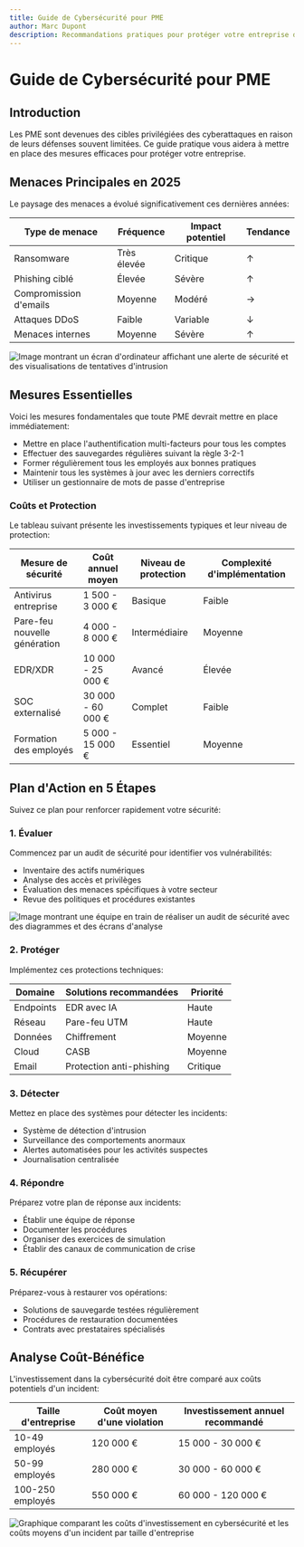 ```yaml
---
title: Guide de Cybersécurité pour PME
author: Marc Dupont
description: Recommandations pratiques pour protéger votre entreprise des menaces informatiques
---
```


# Guide de Cybersécurité pour PME

## Introduction

Les PME sont devenues des cibles privilégiées des cyberattaques en raison de leurs défenses souvent limitées. Ce guide pratique vous aidera à mettre en place des mesures efficaces pour protéger votre entreprise.

## Menaces Principales en 2025

Le paysage des menaces a évolué significativement ces dernières années:

| Type de menace | Fréquence | Impact potentiel | Tendance |
|----------------|-----------|------------------|----------|
| Ransomware | Très élevée | Critique | ↑ |
| Phishing ciblé | Élevée | Sévère | ↑ |
| Compromission d'emails | Moyenne | Modéré | → |
| Attaques DDoS | Faible | Variable | ↓ |
| Menaces internes | Moyenne | Sévère | ↑ |

![Image montrant un écran d'ordinateur affichant une alerte de sécurité et des visualisations de tentatives d'intrusion](cyber_threats.jpg)

## Mesures Essentielles

Voici les mesures fondamentales que toute PME devrait mettre en place immédiatement:

* Mettre en place l'authentification multi-facteurs pour tous les comptes
* Effectuer des sauvegardes régulières suivant la règle 3-2-1
* Former régulièrement tous les employés aux bonnes pratiques
* Maintenir tous les systèmes à jour avec les derniers correctifs
* Utiliser un gestionnaire de mots de passe d'entreprise

### Coûts et Protection

Le tableau suivant présente les investissements typiques et leur niveau de protection:

| Mesure de sécurité | Coût annuel moyen | Niveau de protection | Complexité d'implémentation |
|--------------------|-------------------|----------------------|----------------------------|
| Antivirus entreprise | 1 500 - 3 000 € | Basique | Faible |
| Pare-feu nouvelle génération | 4 000 - 8 000 € | Intermédiaire | Moyenne |
| EDR/XDR | 10 000 - 25 000 € | Avancé | Élevée |
| SOC externalisé | 30 000 - 60 000 € | Complet | Faible |
| Formation des employés | 5 000 - 15 000 € | Essentiel | Moyenne |

## Plan d'Action en 5 Étapes

Suivez ce plan pour renforcer rapidement votre sécurité:

### 1. Évaluer

Commencez par un audit de sécurité pour identifier vos vulnérabilités:

* Inventaire des actifs numériques
* Analyse des accès et privilèges
* Évaluation des menaces spécifiques à votre secteur
* Revue des politiques et procédures existantes

![Image montrant une équipe en train de réaliser un audit de sécurité avec des diagrammes et des écrans d'analyse](security_audit.jpg)

### 2. Protéger

Implémentez ces protections techniques:

| Domaine | Solutions recommandées | Priorité |
|---------|------------------------|----------|
| Endpoints | EDR avec IA | Haute |
| Réseau | Pare-feu UTM | Haute |
| Données | Chiffrement | Moyenne |
| Cloud | CASB | Moyenne |
| Email | Protection anti-phishing | Critique |

### 3. Détecter

Mettez en place des systèmes pour détecter les incidents:

* Système de détection d'intrusion
* Surveillance des comportements anormaux
* Alertes automatisées pour les activités suspectes
* Journalisation centralisée

### 4. Répondre

Préparez votre plan de réponse aux incidents:

* Établir une équipe de réponse
* Documenter les procédures
* Organiser des exercices de simulation
* Établir des canaux de communication de crise

### 5. Récupérer

Préparez-vous à restaurer vos opérations:

* Solutions de sauvegarde testées régulièrement
* Procédures de restauration documentées
* Contrats avec prestataires spécialisés

## Analyse Coût-Bénéfice

L'investissement dans la cybersécurité doit être comparé aux coûts potentiels d'un incident:

| Taille d'entreprise | Coût moyen d'une violation | Investissement annuel recommandé |
|---------------------|-----------------------------|---------------------------------|
| 10-49 employés | 120 000 € | 15 000 - 30 000 € |
| 50-99 employés | 280 000 € | 30 000 - 60 000 € |
| 100-250 employés | 550 000 € | 60 000 - 120 000 € |

![Graphique comparant les coûts d'investissement en cybersécurité et les coûts moyens d'un incident par taille d'entreprise](cost_benefit.jpg)